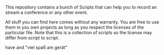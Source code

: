 This repository contains a bunch of Scripts that can help you to record an stream a conference or
any other event.

All stuff you can find here comes without any warranty.
You are free to use them in you own projects as long as you
respect the licenses of the particular file.
Note that this is a collection of scripts so the license may differ from script to script.

have and "viel spaß am gerät"